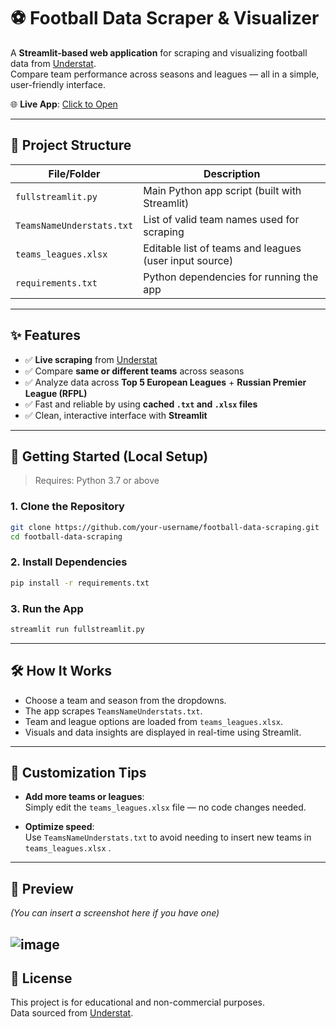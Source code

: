 # ⚽ Football Data Scraper & Visualizer

A **Streamlit-based web application** for scraping and visualizing football data from [Understat](https://understat.com).  
Compare team performance across seasons and leagues — all in a simple, user-friendly interface.

🌐 **Live App**: [Click to Open](https://footballdatascrapingunderstat.streamlit.app/)

---

## 📂 Project Structure

| File/Folder               | Description                                                                |
|---------------------------|----------------------------------------------------------------------------|
| `fullstreamlit.py`        | Main Python app script (built with Streamlit)                              |
| `TeamsNameUnderstats.txt` | List of valid team names used for scraping                                 |
| `teams_leagues.xlsx`      | Editable list of teams and leagues (user input source)                     |
| `requirements.txt`        | Python dependencies for running the app                                    |

---

## ✨ Features

- ✅ **Live scraping** from [Understat](https://understat.com)
- ✅ Compare **same or different teams** across seasons
- ✅ Analyze data across **Top 5 European Leagues** + **Russian Premier League (RFPL)**
- ✅ Fast and reliable by using **cached `.txt` and `.xlsx` files**
- ✅ Clean, interactive interface with **Streamlit**

---

## 🚀 Getting Started (Local Setup)

> Requires: Python 3.7 or above

### 1. Clone the Repository

```bash
git clone https://github.com/your-username/football-data-scraping.git
cd football-data-scraping
```

### 2. Install Dependencies

```bash
pip install -r requirements.txt
```

### 3. Run the App

```bash
streamlit run fullstreamlit.py
```

---

## 🛠️ How It Works

- Choose a team and season from the dropdowns.
- The app scrapes `TeamsNameUnderstats.txt`.
- Team and league options are loaded from `teams_leagues.xlsx`.
- Visuals and data insights are displayed in real-time using Streamlit.

---

## 📝 Customization Tips

- **Add more teams or leagues**:  
  Simply edit the `teams_leagues.xlsx` file — no code changes needed.

- **Optimize speed**:  
  Use `TeamsNameUnderstats.txt` to avoid needing to insert new teams in `teams_leagues.xlsx` .

---

## 📸 Preview

*(You can insert a screenshot here if you have one)*  
<!-- ![App Preview](https://footballdatascrapingunderstat.streamlit.app/_static/screenshot.png) -->
![image](https://github.com/user-attachments/assets/94aed5aa-e766-45fb-a19b-caa625af3604)
---

## 📄 License

This project is for educational and non-commercial purposes.  
Data sourced from [Understat](https://understat.com).
